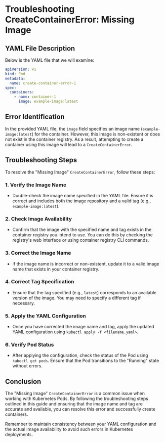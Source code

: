 # Troubleshooting CreateContainerError: Missing Image

## YAML File Description

Below is the YAML file that we will examine:

```yaml
apiVersion: v1
kind: Pod
metadata:
  name: create-container-error-1
spec:
  containers:
    - name: container-1
      image: example-image:latest
```

## Error Identification

In the provided YAML file, the `image` field specifies an image name (`example-image:latest`) for the container. However, this image is non-existent or does not exist in the container registry. As a result, attempting to create a container using this image will lead to a `CreateContainerError`.

## Troubleshooting Steps

To resolve the "Missing Image" `CreateContainerError`, follow these steps:

### 1. Verify the Image Name

   - Double-check the image name specified in the YAML file. Ensure it is correct and includes both the image repository and a valid tag (e.g., `example-image:latest`).

### 2. Check Image Availability

   - Confirm that the image with the specified name and tag exists in the container registry you intend to use. You can do this by checking the registry's web interface or using container registry CLI commands.

### 3. Correct the Image Name

   - If the image name is incorrect or non-existent, update it to a valid image name that exists in your container registry.

### 4. Correct Tag Specification

   - Ensure that the tag specified (e.g., `latest`) corresponds to an available version of the image. You may need to specify a different tag if necessary.

### 5. Apply the YAML Configuration

   - Once you have corrected the image name and tag, apply the updated YAML configuration using `kubectl apply -f <filename.yaml>`.

### 6. Verify Pod Status

   - After applying the configuration, check the status of the Pod using `kubectl get pods`. Ensure that the Pod transitions to the "Running" state without errors.

## Conclusion

The "Missing Image" `CreateContainerError` is a common issue when working with Kubernetes Pods. By following the troubleshooting steps outlined in this guide and ensuring that the image name and tag are accurate and available, you can resolve this error and successfully create containers.

Remember to maintain consistency between your YAML configuration and the actual image availability to avoid such errors in Kubernetes deployments.
